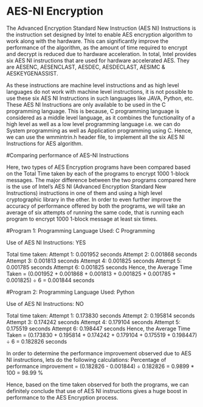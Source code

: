 # AES-NI Encryption
The Advanced Encryption Standard New Instruction (AES NI) Instructions is the instruction set designed by Intel to enable AES encryption algorithm to work along with the hardware. This can significantly improve the performance of the algorithm, as the amount of time required to encrypt and decrypt is reduced due to hardware acceleration. In total, Intel provides six AES NI instructions that are used for hardware accelerated AES. They are AESENC, AESENCLAST, AESDEC, AESDECLAST, AESIMC & AESKEYGENASSIST.

As these instructions are machine level instructions and as high level languages do not work with machine level instructions, it is not possible to use these six AES NI Instructions in such languages like JAVA, Python, etc. These AES NI Instructions are only available to be used in the C programming language. This is because, C programming language is considered as a middle level language, as it combines the functionality of a high level as well as a low level programming language i.e. we can do System programming as well as Application programming using C. Hence, we can use the wmmintrin.h header file, to implement all the six AES NI Instructions for AES algorithm.

#Comparing performance of AES-NI Instructions 

Here, two types of AES Encryption programs have been compared based on the Total Time taken by each of the programs to encrypt 1000 1-block messages. The major difference between the two programs compared here is the use of Intel’s AES NI (Advanced Encryption Standard New Instructions) instructions in one of them and using a high level cryptographic library in the other.
In order to even further improve the accuracy of performance offered by both the programs, we will take an average of six attempts of running the same code, that is running each program to encrypt 1000 1-block message at least six times.

#Program 1:
Programming Language Used: C Programming

Use of AES NI Instructions: YES

Total time taken:
Attempt 1: 0.001952 seconds
Attempt 2: 0.001868 seconds
Attempt 3: 0.001813 seconds
Attempt 4: 0.001825 seconds
Attempt 5: 0.001785 seconds
Attempt 6: 0.001825 seconds
Hence, the Average Time Taken = (0.001952 + 0.001868 + 0.001813 + 0.001825 + 0.001785 + 0.001825) ÷ 6 = 0.001844 seconds

#Program 2:
Programming Language Used: Python

Use of AES NI Instructions: NO

Total time taken:
Attempt 1: 0.173830 seconds
Attempt 2: 0.195814 seconds
Attempt 3: 0.174242 seconds
Attempt 4: 0.179104 seconds
Attempt 5: 0.175519 seconds
Attempt 6: 0.198447 seconds
Hence, the Average Time Taken = (0.173830 + 0.195814 + 0.174242 + 0.179104 + 0.175519 + 0.198447) ÷ 6 = 0.182826 seconds

In order to determine the performance improvement observed due to AES NI instructions, lets do the following calculations:
Percentage of performance improvement = (0.182826 - 0.001844) ÷ 0.182826 = 0.9899 * 100 = 98.99 %

Hence, based on the time taken observed for both the programs, we can definitely conclude that use of AES NI instructions gives a huge boost in performance to the AES Encryption process.

